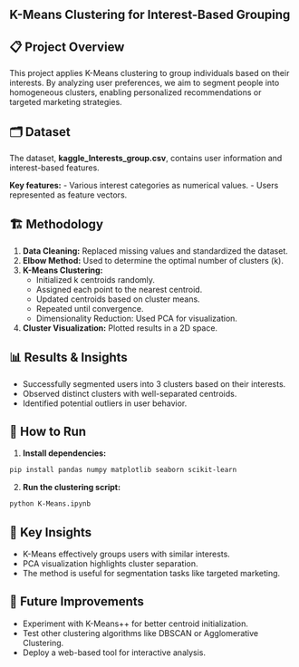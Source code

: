 ## K-Means Clustering for Interest-Based Grouping

## 📋 Project Overview

This project applies K-Means clustering to group individuals based on their interests. By analyzing user preferences, we aim to segment people into homogeneous clusters, enabling personalized recommendations or targeted marketing strategies.

## 🗂 Dataset

The dataset, **kaggle_Interests_group.csv**, contains user information and interest-based features.

**Key features:**
    - Various interest categories as numerical values.
    - Users represented as feature vectors.


## 🏗 Methodology

1. **Data Cleaning:** Replaced missing values and standardized the dataset.
2. **Elbow Method:** Used to determine the optimal number of clusters (k).
3. **K-Means Clustering:**
    - Initialized k centroids randomly.
    - Assigned each point to the nearest centroid.
    - Updated centroids based on cluster means.
    - Repeated until convergence.
    - Dimensionality Reduction: Used PCA for visualization.
4. **Cluster Visualization:** Plotted results in a 2D space.

## 📊 Results & Insights

- Successfully segmented users into 3 clusters based on their interests.
- Observed distinct clusters with well-separated centroids.
- Identified potential outliers in user behavior.

## 🔧 How to Run

1. **Install dependencies:**
```bash 
pip install pandas numpy matplotlib seaborn scikit-learn
```
2. **Run the clustering script:**
```bash 
python K-Means.ipynb
```

## 📌 Key Insights

- K-Means effectively groups users with similar interests.
- PCA visualization highlights cluster separation.
- The method is useful for segmentation tasks like targeted marketing.

## 🔮 Future Improvements

- Experiment with K-Means++ for better centroid initialization.
- Test other clustering algorithms like DBSCAN or Agglomerative Clustering.
- Deploy a web-based tool for interactive analysis.